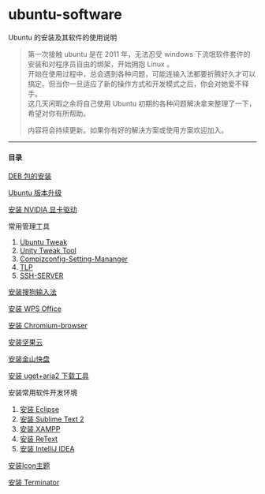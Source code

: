 # ubuntu-software
Ubuntu 的安装及其软件的使用说明
> 第一次接触 ubuntu 是在 2011 年，无法忍受 windows 下流氓软件套件的安装和对程序员自由的绑架，开始拥抱 Linux 。   
> 开始在使用过程中，总会遇到各种问题，可能连输入法都要折腾好久才可以搞定。但当你一旦适应了新的操作方式和开发模式之后，你会对她爱不释手。   
> 这几天闲暇之余将自己使用 Ubuntu 初期的各种问题解决拿来整理了一下，希望对你有所帮助。
> 
> 内容将会持续更新。如果你有好的解决方案或使用方案欢迎加入。

---

#### 目录
[DEB 包的安装](./deb.md)

[Ubuntu 版本升级](./upgrade.md)

[安装 NVIDIA 显卡驱动](./nvidia.md)

常用管理工具

1. [Ubuntu Tweak](./ubuntu-tweak.md)
2. [Unity Tweak Tool](./unity-tweak-tool.md)
3. [Compizconfig-Setting-Mananger](./compizconfig-setting-mananger.md)
4. [TLP](./tlp.md)
5. [SSH-SERVER](./ssh-server.md)

[安装搜狗输入法](./input-method.md)

[安装 WPS Office](./wps-office.md)

[安装 Chromium-browser](./chromium-browser.md)

[安装坚果云](./nutstore.md)

[安装金山快盘](./kuaipan.md)

[安装 uget+aria2 下载工具](./uget+aria2.md)

安装常用软件开发环境

1. [安装 Eclipse](./eclipse.md)
2. [安装 Sublime Text 2](./sublime-text-2.md)
3. [安装 XAMPP](./xampp.md)   
4. [安装 ReText](./retext.md)
5. [安装 IntelliJ IDEA](./intellij-idea.md)

[安装Icon主题](./icon-theme.md)

[安装 Terminator](./terminator.md)